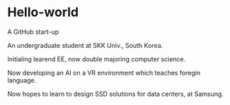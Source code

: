# Hello-world
A GitHub start-up

An undergraduate student at SKK Univ., South Korea.

Initialing learend EE, now double majoring computer science.

Now developing an AI on a VR environment which teaches foregin language.

Now hopes to learn to design SSD solutions for data centers, at Samsung.

